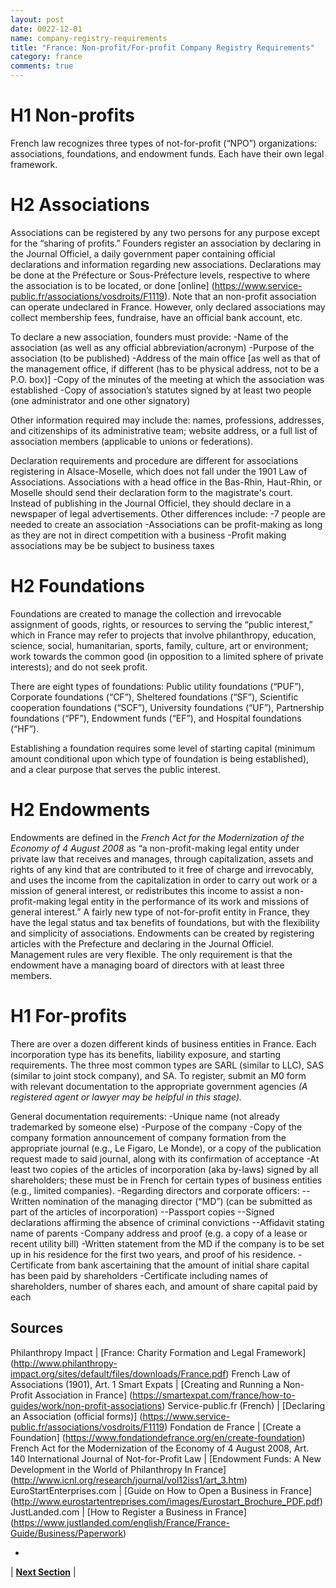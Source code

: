 ```yaml
---
layout: post
date: 0022-12-01
name: company-registry-requirements
title: "France: Non-profit/For-profit Company Registry Requirements"
category: france
comments: true
---
```


# H1 Non-profits
French law recognizes three types of not-for-profit (“NPO”) organizations: associations, foundations, and endowment funds. Each have their own legal framework. 

# H2 Associations
Associations can be registered by any two persons for any purpose except for the “sharing of profits.” Founders register an association by declaring in the Journal Officiel, a daily government paper containing official declarations and information regarding new associations. Declarations may be done at the Préfecture or Sous-Préfecture levels, respective to where the association is to be located, or done [online] (https://www.service-public.fr/associations/vosdroits/F1119). Note that an non-profit association can operate undeclared in France. However, only declared associations may collect membership fees, fundraise, have an official bank account, etc.
 
To declare a new association, founders must provide: 
-Name of the association (as well as any official abbreviation/acronym)
-Purpose of the association (to be published)
-Address of the main office [as well as that of the management office, if different (has to be physical address, not to be a P.O. box)]
-Copy of the minutes of the meeting at which the association was established
-Copy of association’s statutes signed by at least two people (one administrator and one other signatory)

Other information required may include the: names, professions, addresses, and citizenships of its administrative team; website address, or a full list of association members (applicable to unions or federations).

Declaration requirements and procedure are different for associations registering in Alsace-Moselle, which does not fall under the 1901 Law of Associations. Associations with a head office in the Bas-Rhin, Haut-Rhin, or Moselle should send their declaration form to the magistrate's court. Instead of publishing in the Journal Officiel, they should declare in a newspaper of legal advertisements. Other differences include:
-7 people are needed to create an association
-Associations can be profit-making as long as they are not in direct competition with a business
-Profit making associations may be be subject to business taxes

# H2 Foundations
Foundations are created to manage the collection and irrevocable assignment of goods, rights, or resources to serving the “public interest,” which in France may refer to projects that involve philanthropy, education, science, social, humanitarian, sports, family, culture, art or environment; work towards the common good (in opposition to a limited sphere of private interests); and do not seek profit.

There are eight types of foundations: Public utility foundations (“PUF”), Corporate foundations (“CF”), Sheltered foundations (“SF”), Scientific cooperation foundations (“SCF”), University foundations (“UF”), Partnership foundations (“PF”), Endowment funds (“EF”), and Hospital foundations (“HF”). 

Establishing a foundation requires some level of starting capital (minimum amount conditional upon which type of foundation is being established), and a clear purpose that serves the public interest. 

# H2 Endowments
Endowments are defined in the *French Act for the Modernization of the Economy of 4 August 2008* as “a non-profit-making legal entity under private law that receives and manages, through capitalization, assets and rights of any kind that are contributed to it free of charge and irrevocably, and uses the income from the capitalization in order to carry out work or a mission of general interest, or redistributes this income to assist a non-profit-making legal entity in the performance of its work and missions of general interest.” A fairly new type of not-for-profit entity in France, they have the legal status and tax benefits of foundations, but with the flexibility and simplicity of associations. Endowments can be created by registering articles with the Prefecture and declaring in the Journal Officiel. Management rules are very flexible. The only requirement is that the endowment have a managing board of directors with at least three members.  

# H1 For-profits
There are over a dozen different kinds of business entities in France. Each incorporation type has its benefits, liability exposure, and starting requirements. The three most common types are SARL (similar to LLC), SAS (similar to joint stock company), and SA. To register, submit an M0 form with relevant documentation to the appropriate government agencies *(A registered agent or lawyer may be helpful in this stage).* 

General documentation requirements:
-Unique name (not already trademarked by someone else)
-Purpose of the company
-Copy of the company formation announcement of company formation from the appropriate journal (e.g., Le Figaro, Le Monde), or a copy of the publication request made to said journal, along with its confirmation of acceptance
-At least two copies of the articles of incorporation (aka by-laws) signed by all shareholders; these must be in French for certain types of business entities (e.g., limited companies).
-Regarding directors and corporate officers:
--Written nomination of the managing director (“MD”) (can be submitted as part of the articles of incorporation)
--Passport copies
--Signed declarations affirming the absence of criminal convictions
--Affidavit stating name of parents
-Company address and proof (e.g. a copy of a lease or recent utility bill)
-Written statement from the MD if the company is to be set up in his residence for the first two years, and proof of his residence.
-Certificate from bank ascertaining that the amount of initial share capital has been paid by shareholders
-Certificate including names of shareholders, number of shares each, and amount of share capital paid by each

Sources
---
Philanthropy Impact | [France: Charity Formation and Legal Framework] (http://www.philanthropy-impact.org/sites/default/files/downloads/France.pdf)
French Law of Associations (1901), Art. 1
Smart Expats | [Creating and Running a Non-Profit Association in France] (https://smartexpat.com/france/how-to-guides/work/non-profit-associations)
Service-public.fr (French) | [Declaring an Association (official forms)] (https://www.service-public.fr/associations/vosdroits/F1119)
Fondation de France | [Create a Foundation] (https://www.fondationdefrance.org/en/create-foundation) 
French Act for the Modernization of the Economy of 4 August 2008, Art. 140
International Journal of Not-for-Profit Law | [Endowment Funds: A New Development in the World of Philanthropy In France] (http://www.icnl.org/research/journal/vol12iss1/art_3.htm)
EuroStartEnterprises.com | [Guide on How to Open a Business in France] (http://www.eurostartentreprises.com/images/Eurostart_Brochure_PDF.pdf)
JustLanded.com | [How to Register a Business in France] (https://www.justlanded.com/english/France/France-Guide/Business/Paperwork) 

- 


| **[Next Section]( https://neo-project.github.io/global-blockchain-compliance-hub//france/france-team-member-nationality-requirements.html)** |
